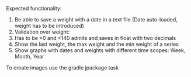 Expected functionality:
1. Be able to save a weight with a date in a text file (Date auto-loaded, weight has to be introduced)
2. Validation over weight:
3. Has to be >0 and <140 admits and saves in float with two decimals 
4. Show the last weight, the max weight and the min weight of a series 
5. Show graphs with dates and weights with different time scopes: Week, Month, Year

To create images use the gradle jpackage task
